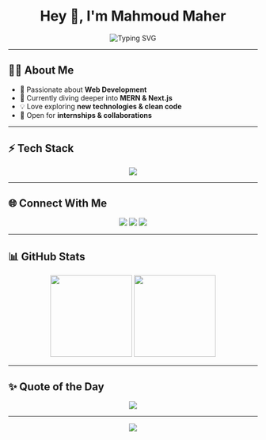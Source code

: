 <h1 align="center">Hey 👋, I'm Mahmoud Maher</h1>

<p align="center">
  <img src="https://readme-typing-svg.herokuapp.com?font=Fira+Code&pause=1000&color=36BCF7&center=true&vCenter=true&width=550&lines=Frontend+Web+Developer;Next.js+%7C+React.js+%7C+JavaScript;Always+Learning+New+Tech" alt="Typing SVG" />
</p>

---

## 🧑‍💻 About Me  

- 🚀 Passionate about **Web Development**  
- 🌱 Currently diving deeper into **MERN & Next.js**  
- 💡 Love exploring **new technologies & clean code**  
- 🎯 Open for **internships & collaborations**  

---

## ⚡ Tech Stack  

<p align="center">
  <img src="https://skillicons.dev/icons?i=next,react,nodejs,express,mongodb,tailwind,js,ts,git,github,vscode,postman&theme=dark" />
</p>

---

## 🌐 Connect With Me  

<p align="center">
  <a href="mailto:mahmoudmaherofficial@gmail.com"><img src="https://img.shields.io/badge/Gmail-D14836?style=for-the-badge&logo=gmail&logoColor=white"/></a>
  <a href="https://www.linkedin.com/in/mahmoudmaherofficial2/"><img src="https://img.shields.io/badge/LinkedIn-0A66C2?style=for-the-badge&logo=linkedin&logoColor=white"/></a>
  <a href="https://github.com/mahmoudmaherofficial"><img src="https://img.shields.io/badge/GitHub-000?style=for-the-badge&logo=github&logoColor=white"/></a>
</p>

---

## 📊 GitHub Stats  

<p align="center">
  <img src="https://github-readme-stats.vercel.app/api?username=mahmoudmaherofficial&show_icons=true&theme=tokyonight" height="165"/>
  <img src="https://github-readme-streak-stats.herokuapp.com/?user=mahmoudmaherofficial&theme=tokyonight" height="165"/>
</p>

---

## ✨ Quote of the Day  

<p align="center">
  <img src="https://quotes-github-readme.vercel.app/api?type=horizontal&theme=tokyonight" />
</p>

---

<p align="center">
  <img src="https://capsule-render.vercel.app/api?type=waving&color=0:36BCF7,100:9B59B6&height=120&section=footer"/>
</p>
